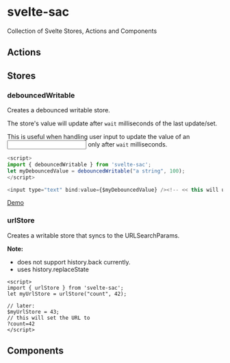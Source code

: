 # svelte-sac
Collection of Svelte Stores, Actions and Components

## Actions

## Stores

### debouncedWritable

Creates a debounced writable store.

The store's value will update after `wait` milliseconds of the last
update/set.

This is useful when handling user input to update the value of an <input>
only after `wait` milliseconds.

```js
<script>
import { debouncedWritable } from 'svelte-sac';
let myDebouncedValue = debouncedWritable("a string", 100);
</script>

<input type="text" bind:value={$myDebouncedValue} /><!-- << this will update myDebouncedValue after 100ms -->

```

[Demo](https://stackblitz.com/edit/vitejs-vite-grihgc?file=src/App.svelte)

### urlStore

Creates a writable store that syncs to the URLSearchParams.

**Note:**
 - does not support history.back currently.
 - uses history.replaceState

```svelte
<script>
import { urlStore } from 'svelte-sac';
let myUrlStore = urlStore("count", 42);

// later:
$myUrlStore = 43;
// this will set the URL to
?count=42
</script>
```

## Components
